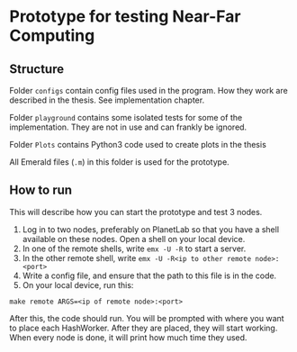 # Prototype for testing Near-Far Computing

## Structure
Folder ```configs``` contain config files used in the program. How they work are described in the thesis. See implementation chapter.

Folder ```playground``` contains some isolated tests for some of the implementation. They are not in use and can frankly be ignored.

Folder ```Plots``` contains Python3 code used to create plots in the thesis

All Emerald files (```.m```) in this folder is used for the prototype.

## How to run
This will describe how you can start the prototype and test 3 nodes.

1. Log in to two nodes, preferably on PlanetLab so that you have a shell available on these nodes. Open a shell on your local device.
2. In one of the remote shells, write ```emx -U -R``` to start a server.
3. In the other remote shell, write ```emx -U -R<ip to other remote node>:<port>```
4. Write a config file, and ensure that the path to this file is in the code.
5. On your local device, run this:
```
make remote ARGS=<ip of remote node>:<port>
```

After this, the code should run. You will be prompted with where you want to place each HashWorker. After they are placed, they will start working. When every node is done, it will print how much time they used.